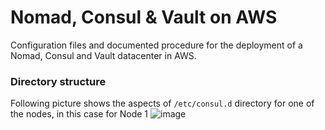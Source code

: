 # Nomad, Consul & Vault on AWS
Configuration files and documented procedure for the deployment of a Nomad, Consul and Vault datacenter in AWS. 

### Directory structure
Following picture shows the aspects of `/etc/consul.d` directory for one of the nodes, in this case for Node 1
![image](https://github.com/user-attachments/assets/90e044d8-1321-4c51-886b-a2b420c35aeb)
